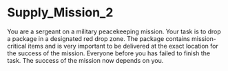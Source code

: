 # Supply_Mission_2
You are a sergeant on a military peacekeeping mission. Your task is to drop a package in a designated red drop zone. The package contains mission-critical items and is very important to be delivered at the exact location for the success of the mission. Everyone before you has failed to finish the task. The success of the mission now depends on you.
